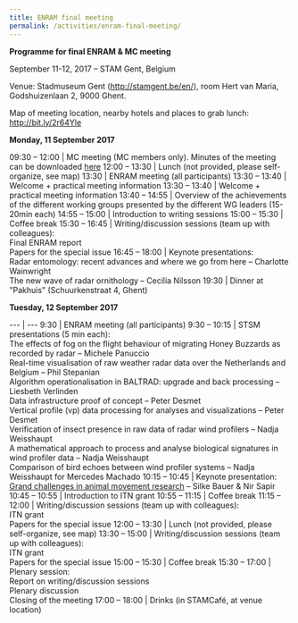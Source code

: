 ```yaml
---
title: ENRAM final meeting
permalink: /activities/enram-final-meeting/
---
```


<style>
  .table td:first-of-type {
    width: 20%;
  }
</style>

**Programme for final ENRAM & MC meeting**

September 11-12, 2017 – STAM Gent, Belgium

Venue: Stadmuseum Gent (<http://stamgent.be/en/>), room Hert van Maria, Godshuizenlaan 2, 9000 Ghent.

Map of meeting location, nearby hotels and places to grab lunch: <http://bit.ly/2r64Yle>

**Monday, 11 September 2017**

09:30 – 12:00 | MC meeting (MC members only). Minutes of the meeting can be downloaded [here](/assets/documents/Cost-Action-ES1305_minutes-of-Ghent-MC-meeting_Sep-2017.pdf)
12:00 – 13:30 | Lunch (not provided, please self-organize, see map)
13:30 | ENRAM meeting (all participants)
13:30 – 13:40 | Welcome + practical meeting information
13:30 – 13:40 | Welcome + practical meeting information
13:40 – 14:55 | Overview of the achievements of the different working groups presented by the different WG leaders (15-20min each)
14:55 – 15:00 | Introduction to writing sessions
15:00 – 15:30 | Coffee break
15:30 – 16:45 | Writing/discussion sessions (team up with colleagues):<br>Final ENRAM report<br>Papers for the special issue
16:45 – 18:00 | Keynote presentations:<br>Radar entomology: recent advances and where we go from here – Charlotte Wainwright<br>The new wave of radar ornithology – Cecilia Nilsson
19:30 | Dinner at "Pakhuis" (Schuurkenstraat 4, Ghent)

**Tuesday, 12 September 2017**

--- | ---
9:30 | ENRAM meeting (all participants)
9:30 – 10:15 | STSM presentations (5 min each):<br>The effects of fog on the flight behaviour of migrating Honey Buzzards as recorded by radar – Michele Panuccio<br>Real-time visualisation of raw weather radar data over the Netherlands and Belgium – Phil Stepanian<br>Algorithm operationalisation in BALTRAD: upgrade and back processing – Liesbeth Verlinden<br>Data infrastructure proof of concept – Peter Desmet<br>Vertical profile (vp) data processing for analyses and visualizations – Peter Desmet<br>Verification of insect presence in raw data of radar wind profilers – Nadja Weisshaupt<br>A mathematical approach to process and analyse biological signatures in wind profiler data – Nadja Weisshaupt<br>Comparison of bird echoes between wind profiler systems – Nadja Weisshaupt for Mercedes Machado
10:15 – 10:45 | Keynote presentation:<br>[Grand challenges in animal movement research](/assets/documents/2017-ENRAM-Meeting-Ghent-SilkeNir_lowres.pdf) – Silke Bauer & Nir Sapir
10:45 – 10:55 | Introduction to ITN grant
10:55 – 11:15 | Coffee break
11:15 – 12:00 | Writing/discussion sessions (team up with colleagues):<br>ITN grant<br>Papers for the special issue
12:00 – 13:30 | Lunch (not provided, please self-organize, see map)
13:30 – 15:00 | Writing/discussion sessions (team up with colleagues):<br>ITN grant<br>Papers for the special issue
15:00 – 15:30 | Coffee break
15:30 – 17:00 | Plenary session:<br>Report on writing/discussion sessions<br>Plenary discussion<br>Closing of the meeting
17:00 – 18:00 | Drinks (in STAMCafé, at venue location)
